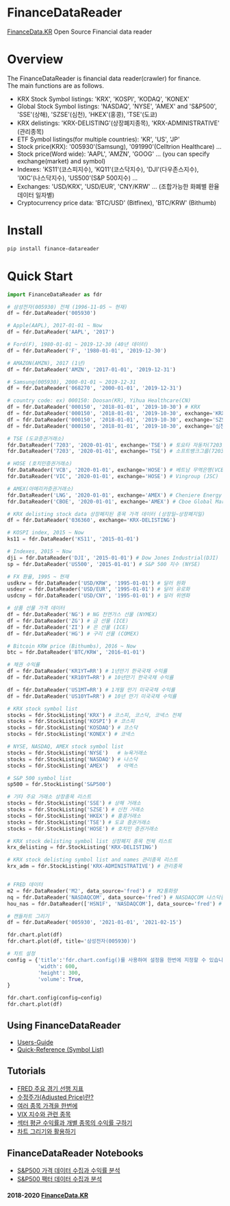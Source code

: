 # FinanceDataReader
[FinanceData.KR](FinanceData.KR) Open Source Financial data reader

# Overview
The FinanceDataReader is financial data reader(crawler) for finance. <br>
The main functions are as follows.

* KRX Stock Symbol listings: 'KRX', 'KOSPI', 'KODAQ', 'KONEX'
* Global Stock Symbol listings: 'NASDAQ', 'NYSE', 'AMEX' and 'S&P500', 'SSE'(상해), 'SZSE'(심천), 'HKEX'(홍콩), 'TSE'(도쿄)
* KRX delistings: 'KRX-DELISTING'(상장폐지종목), 'KRX-ADMINISTRATIVE' (관리종목)
* ETF Symbol listings(for multiple countries): 'KR', 'US', 'JP'
* Stock price(KRX): '005930'(Samsung), '091990'(Celltrion Healthcare) ...
* Stock price(Word wide): 'AAPL', 'AMZN', 'GOOG' ... (you can specify exchange(market) and symbol)
* Indexes: 'KS11'(코스피지수), 'KQ11'(코스닥지수), 'DJI'(다우존스지수), 'IXIC'(나스닥지수), 'US500'(S&P 500지수) ...
* Exchanges: 'USD/KRX', 'USD/EUR', 'CNY/KRW' ... (조합가능한 화폐별 환율 데이터 일자별)
* Cryptocurrency price data: 'BTC/USD' (Bitfinex), 'BTC/KRW' (Bithumb)

    
# Install

```bash
pip install finance-datareader
```

# Quick Start

```python
import FinanceDataReader as fdr

# 삼성전자(005930) 전체 (1996-11-05 ~ 현재)
df = fdr.DataReader('005930')

# Apple(AAPL), 2017-01-01 ~ Now
df = fdr.DataReader('AAPL', '2017')

# Ford(F), 1980-01-01 ~ 2019-12-30 (40년 데이터)
df = fdr.DataReader('F', '1980-01-01', '2019-12-30')

# AMAZON(AMZN), 2017 (1년)
df = fdr.DataReader('AMZN', '2017-01-01', '2019-12-31')

# Samsung(005930), 2000-01-01 ~ 2019-12-31
df = fdr.DataReader('068270', '2000-01-01', '2019-12-31')

# country code: ex) 000150: Doosan(KR), Yihua Healthcare(CN)
df = fdr.DataReader('000150', '2018-01-01', '2019-10-30') # KRX
df = fdr.DataReader('000150', '2018-01-01', '2019-10-30', exchange='KRX') # KRX (위와 동일)
df = fdr.DataReader('000150', '2018-01-01', '2019-10-30', exchange='SZSE') # SZSE
df = fdr.DataReader('000150', '2018-01-01', '2019-10-30', exchange='심천') # SZSE

# TSE (도쿄증권거래소)
fdr.DataReader('7203', '2020-01-01', exchange='TSE') # 토요타 자동차(7203)
fdr.DataReader('7203', '2020-01-01', exchange='TSE') # 소프트뱅크그룹(7203)

# HOSE (호치민증권거래소)
fdr.DataReader('VCB', '2020-01-01', exchange='HOSE') # 베트남 무역은행(VCB)
fdr.DataReader('VIC', '2020-01-01', exchange='HOSE') # Vingroup (JSC)

# AMEX(아메리카증권거래소)
fdr.DataReader('LNG', '2020-01-01', exchange='AMEX') # Cheniere Energy (LNG)
fdr.DataReader('CBOE', '2020-01-01', exchange='AMEX') # Cboe Global Markets (CBOE)

# KRX delisting stock data 상장폐지된 종목 가격 데이터 (상장일~상장폐지일)
df = fdr.DataReader('036360', exchange='KRX-DELISTING')

# KOSPI index, 2015 ~ Now
ks11 = fdr.DataReader('KS11', '2015-01-01')

# Indexes, 2015 ~ Now
dji = fdr.DataReader('DJI', '2015-01-01') # Dow Jones Industrial(DJI)
sp = fdr.DataReader('US500', '2015-01-01') # S&P 500 지수 (NYSE)

# FX 환율, 1995 ~ 현재
usdkrw = fdr.DataReader('USD/KRW', '1995-01-01') # 달러 원화
usdeur = fdr.DataReader('USD/EUR', '1995-01-01') # 달러 유로화
usdcny = fdr.DataReader('USD/CNY', '1995-01-01') # 달러 위엔화

# 상품 선물 가격 데이터
df = fdr.DataReader('NG') # NG 천연가스 선물 (NYMEX)
df = fdr.DataReader('ZG') # 금 선물 (ICE)
df = fdr.DataReader('ZI') # 은 선물 (ICE)
df = fdr.DataReader('HG') # 구리 선물 (COMEX)

# Bitcoin KRW price (Bithumbs), 2016 ~ Now
btc = fdr.DataReader('BTC/KRW', '2016-01-01')

# 채권 수익률
df = fdr.DataReader('KR1YT=RR') # 1년만기 한국국채 수익률
df = fdr.DataReader('KR10YT=RR') # 10년만기 한국국채 수익률

df = fdr.DataReader('US1MT=RR') # 1개월 만기 미국국채 수익률
df = fdr.DataReader('US10YT=RR') # 10년 만기 미국국채 수익률

# KRX stock symbol list
stocks = fdr.StockListing('KRX') # 코스피, 코스닥, 코넥스 전체
stocks = fdr.StockListing('KOSPI') # 코스피
stocks = fdr.StockListing('KOSDAQ') # 코스닥
stocks = fdr.StockListing('KONEX') # 코넥스

# NYSE, NASDAQ, AMEX stock symbol list
stocks = fdr.StockListing('NYSE')   # 뉴욕거래소
stocks = fdr.StockListing('NASDAQ') # 나스닥
stocks = fdr.StockListing('AMEX')   # 아멕스

# S&P 500 symbol list
sp500 = fdr.StockListing('S&P500')

# 기타 주요 거래소 상장종목 리스트
stocks = fdr.StockListing('SSE') # 상해 거래소
stocks = fdr.StockListing('SZSE') # 신천 거래소
stocks = fdr.StockListing('HKEX') # 홍콩거래소
stocks = fdr.StockListing('TSE') # 도쿄 증권거래소
stocks = fdr.StockListing('HOSE') # 호치민 증권거래소

# KRX stock delisting symbol list 상장폐지 종목 전체 리스트
krx_delisting = fdr.StockListing('KRX-DELISTING')

# KRX stock delisting symbol list and names 관리종목 리스트
krx_adm = fdr.StockListing('KRX-ADMINISTRATIVE') # 관리종목


# FRED 데이터
m2 = fdr.DataReader('M2', data_source='fred') #  M2통화량
nq = fdr.DataReader('NASDAQCOM', data_source='fred') # NASDAQCOM 나스닥종합지수
hou_nas = fdr.DataReader(['HSN1F', 'NASDAQCOM'], data_source='fred') # HSN1F 주택판매지수, NASDAQCOM 나스닥종합지수 

# 캔들차트 그리기
df = fdr.DataReader('005930', '2021-01-01', '2021-02-15')

fdr.chart.plot(df)
fdr.chart.plot(df, title='삼성전자(005930)')

# 차트 설정
config = {'title':'fdr.chart.config()를 사용하여 설정을 한번에 지정할 수 있습니다', 
          'width': 600, 
          'height': 300,
          'volume': True,
}

fdr.chart.config(config=config)
fdr.chart.plot(df)

```

## Using FinanceDataReader
* [Users-Guide](https://github.com/FinanceData/FinanceDataReader/wiki/Users-Guide)
* [Quick-Reference (Symbol List)](https://github.com/FinanceData/FinanceDataReader/wiki/Quick-Reference)

## Tutorials
* [FRED 주요 경기 선행 지표](https://nbviewer.jupyter.org/github/FinanceData/FinanceDataReader/blob/master/tutorial/FinanceDataReader%20Tutorial%20-%20FRED%20%EA%B2%BD%EA%B8%B0%20%EC%84%A0%ED%96%89%20%EC%A7%80%ED%91%9C.ipynb)
* [수정주가(Adjusted Price)란?](https://nbviewer.jupyter.org/github/FinanceData/FinanceDataReader/blob/master/tutorial/FinanceDataReader%20Tutorial%20-%20%EC%88%98%EC%A0%95%EC%A3%BC%EA%B0%80.ipynb)
* [여러 종목 가격을 한번에](https://nbviewer.jupyter.org/github/FinanceData/FinanceDataReader/blob/master/tutorial/FinanceDataReader%20Tutorial%20-%20%EC%97%AC%EB%9F%AC%20%EC%A2%85%EB%AA%A9%EC%9D%98%20%EA%B0%80%EA%B2%A9%EC%9D%84%20%ED%95%9C%EB%B2%88%EC%97%90.ipynb)
* [VIX 지수와 관련 종목](https://nbviewer.jupyter.org/github/FinanceData/FinanceDataReader/blob/master/tutorial/FinanceDataReader%20Tutorial%20-%20VIX%20%EC%A7%80%EC%88%98%EC%99%80%20%EA%B4%80%EB%A0%A8%20%EC%A2%85%EB%AA%A9.ipynb)
* [섹터 평균 수익률과 개별 종목의 수익률 구하기](https://nbviewer.jupyter.org/github/FinanceData/FinanceDataReader/blob/master/tutorial/FinanceDataReader%20Tutorial%20-%20%EC%84%B9%ED%84%B0%20%ED%8F%89%EA%B7%A0%20%EC%88%98%EC%9D%B5%EB%A5%A0%EA%B3%BC%20%EA%B0%9C%EB%B3%84%20%EC%A2%85%EB%AA%A9%EC%9D%98%20%EC%88%98%EC%9D%B5%EB%A5%A0.ipynb)
* [차트 그리기와 활용하기](http://nbviewer.jupyter.org/c6c336c4727386810bec9264e81f6bba)



## FinanceDataReader Notebooks
* [S&P500 가격 데이터 수집과 수익률 분석](https://nbviewer.jupyter.org/710b8f0a4bd9a8df91ae1be6c7e838b1) 
* [S&P500 팩터 데이터 수집과 분석](https://nbviewer.jupyter.org/35a1b0d5248bc9b09513e53be437ac42) 


#### 2018-2020 [FinanceData.KR](http://financedata.kr)
